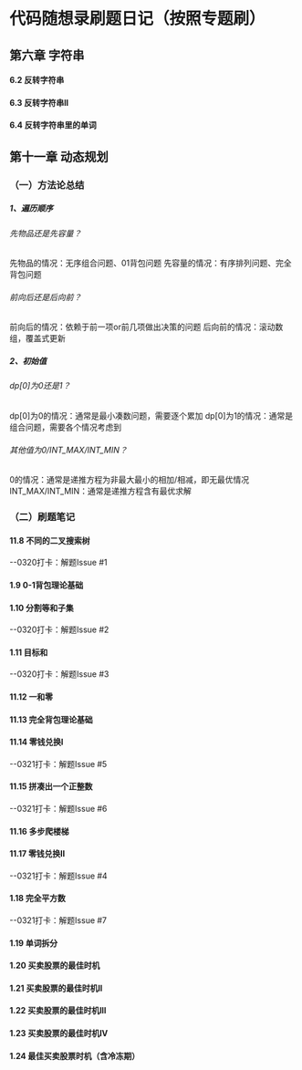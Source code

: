 # 代码随想录刷题日记（按照专题刷）
## 第六章 字符串
#### 6.2 反转字符串
#### 6.3 反转字符串II
#### 6.4 反转字符串里的单词
## 第十一章 动态规划
### （一）方法论总结
  ##### 1、遍历顺序
  ###### 先物品还是先容量？
  先物品的情况：无序组合问题、01背包问题
  先容量的情况：有序排列问题、完全背包问题
  ###### 前向后还是后向前？
  前向后的情况：依赖于前一项or前几项做出决策的问题
  后向前的情况：滚动数组，覆盖式更新
  ##### 2、初始值
  ###### dp[0]为0还是1？
  dp[0]为0的情况：通常是最小凑数问题，需要逐个累加
  dp[0]为1的情况：通常是组合问题，需要各个情况考虑到
  ###### 其他值为0/INT_MAX/INT_MIN？
  0的情况：通常是递推方程为非最大最小的相加/相减，即无最优情况
  INT_MAX/INT_MIN：通常是递推方程含有最优求解
### （二）刷题笔记
#### 11.8 不同的二叉搜索树
--0320打卡：解题Issue #1
#### 1.9 0-1背包理论基础
#### 1.10 分割等和子集
--0320打卡：解题Issue #2
#### 1.11 目标和
--0320打卡：解题Issue #3
#### 11.12 一和零
#### 11.13 完全背包理论基础
#### 11.14 零钱兑换I
--0321打卡：解题Issue #5
#### 11.15 拼凑出一个正整数
--0321打卡：解题Issue #6
#### 11.16 多步爬楼梯
#### 11.17 零钱兑换II
--0321打卡：解题Issue #4
#### 1.18 完全平方数
--0321打卡：解题Issue #7
#### 1.19 单词拆分
#### 1.20 买卖股票的最佳时机
#### 1.21 买卖股票的最佳时机II
#### 1.22 买卖股票的最佳时机III
#### 1.23 买卖股票的最佳时机IV
#### 1.24 最佳买卖股票时机（含冷冻期）

